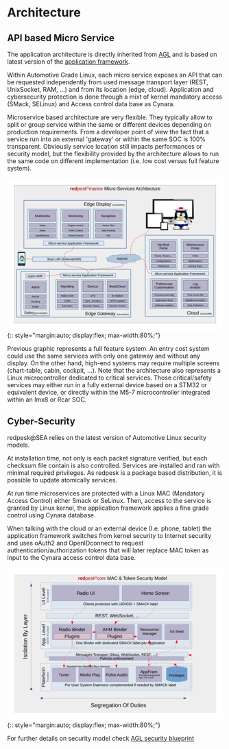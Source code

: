 # Architecture

## API based Micro Service

The application architecture is directly inherited from [AGL](http://automotivelinux.org) and is based on latest version of the [application framework](https://iot.bzh/en/publications/40-2020/107-agl-amm-july20-appfw-perfs).

Within Automotive Grade Linux, each micro service exposes an API that can be requested independently from used message transport layer (REST, UnixSocket, RAM, ...) and from its location (edge, cloud). Application and cybersecurity protection is done through a mixt of kernel mandatory access (SMack, SELinux) and Access control data base as Cynara.

Microservice based architecture are very flexible. They typically allow to split or group service within the same or different devices depending on production requirements. From a developer point of view the fact that a service run into an external 'gateway' or within the same SOC is 100% transparent. Obviously service location still impacts performances or security model, but the flexibility provided by the architecture allows to run the same code on different implementation (i.e. low cost versus full feature system).

![general micro service architecture](images/micro-service-archi-Intro.png){:: style="margin:auto; display:flex; max-width:80%;"}

Previous graphic represents a full feature system. An entry cost system could use the same services with only one gateway and without any display. On the other hand, high-end systems may require multiple screens (chart-table, cabin, cockpit, ...). Note that the architecture also represents a Linux microcontroller dedicated to critical services. Those critical/safety services may either run in a fully external device based on a STM32 or equivalent device, or directly within the M5-7 microcontroller integrated within an Imx8 or Rcar SOC.

## Cyber-Security

redpesk@SEA relies on the latest version of Automotive Linux security models.

At installation time, not only is each packet signature verified, but each checksum file contain is also controlled. Services are installed and ran with minimal required privileges. As redpesk is a package based distribution, it is possible to update atomically services.

At run time microservices are protected with a Linux MAC (Mandatory Access Control) either Smack or SeLinux. Then, access to the service is granted by Linux kernel, the application framework applies a fine grade control using Cynara database.

When talking with the cloud or an external device (I.e. phone, tablet) the application framework switches from kernel security to Internet security and uses oAuth2 and OpenIDconnect to request authentication/authorization tokens that will later replace MAC token as input to the Cynara access control data base.

![micro-service security model](images/smack-token-security-archi-Intro.png){:: style="margin:auto; display:flex; max-width:80%;"}

For further details on security model check [AGL security blueprint](http://iot.bzh/download/public/2018/Security/AGL-Security-blueprint_v5.0.0.pdf)
